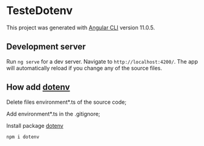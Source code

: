 # TesteDotenv

This project was generated with [Angular CLI](https://github.com/angular/angular-cli) version 11.0.5.

## Development server

Run `ng serve` for a dev server. Navigate to `http://localhost:4200/`. The app will automatically reload if you change any of the source files.

## How add [dotenv](https://www.npmjs.com/package/dotenv)

Delete files environment*.ts of the source code;

Add environment*.ts in the .gitignore;

Install package [dotenv](https://www.npmjs.com/package/dotenv)

    npm i dotenv
